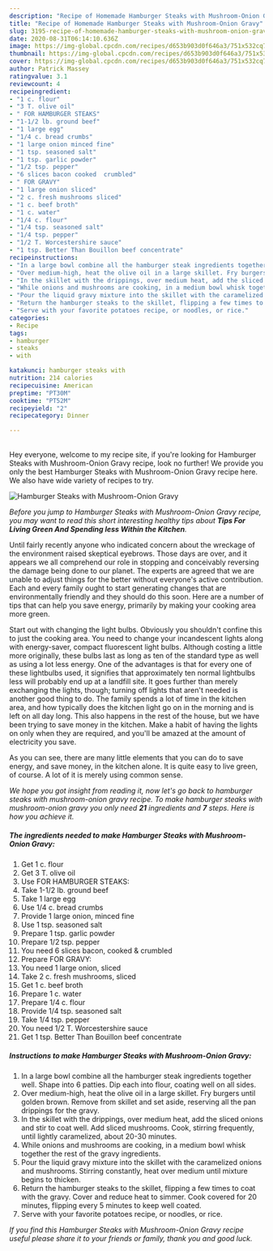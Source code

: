 ```yaml
---
description: "Recipe of Homemade Hamburger Steaks with Mushroom-Onion Gravy"
title: "Recipe of Homemade Hamburger Steaks with Mushroom-Onion Gravy"
slug: 3195-recipe-of-homemade-hamburger-steaks-with-mushroom-onion-gravy
date: 2020-08-31T06:14:10.636Z
image: https://img-global.cpcdn.com/recipes/d653b903d0f646a3/751x532cq70/hamburger-steaks-with-mushroom-onion-gravy-recipe-main-photo.jpg
thumbnail: https://img-global.cpcdn.com/recipes/d653b903d0f646a3/751x532cq70/hamburger-steaks-with-mushroom-onion-gravy-recipe-main-photo.jpg
cover: https://img-global.cpcdn.com/recipes/d653b903d0f646a3/751x532cq70/hamburger-steaks-with-mushroom-onion-gravy-recipe-main-photo.jpg
author: Patrick Massey
ratingvalue: 3.1
reviewcount: 4
recipeingredient:
- "1 c. flour"
- "3 T. olive oil"
- " FOR HAMBURGER STEAKS"
- "1-1/2 lb. ground beef"
- "1 large egg"
- "1/4 c. bread crumbs"
- "1 large onion minced fine"
- "1 tsp. seasoned salt"
- "1 tsp. garlic powder"
- "1/2 tsp. pepper"
- "6 slices bacon cooked  crumbled"
- " FOR GRAVY"
- "1 large onion sliced"
- "2 c. fresh mushrooms sliced"
- "1 c. beef broth"
- "1 c. water"
- "1/4 c. flour"
- "1/4 tsp. seasoned salt"
- "1/4 tsp. pepper"
- "1/2 T. Worcestershire sauce"
- "1 tsp. Better Than Bouillon beef concentrate"
recipeinstructions:
- "In a large bowl combine all the hamburger steak ingredients together well. Shape into 6 patties. Dip each into flour, coating well on all sides."
- "Over medium-high, heat the olive oil in a large skillet. Fry burgers until golden brown. Remove from skillet and set aside, reserving all the pan drippings for the gravy."
- "In the skillet with the drippings, over medium heat, add the sliced onions and stir to coat well. Add sliced mushrooms. Cook, stirring frequently, until lightly caramelized, about 20-30 minutes."
- "While onions and mushrooms are cooking, in a medium bowl whisk together the rest of the gravy ingredients."
- "Pour the liquid gravy mixture into the skillet with the caramelized onions and mushrooms. Stirring constantly, heat over medium until mixture begins to thicken."
- "Return the hamburger steaks to the skillet, flipping a few times to coat with the gravy. Cover and reduce heat to simmer. Cook covered for 20 minutes, flipping every 5 minutes to keep well coated."
- "Serve with your favorite potatoes recipe, or noodles, or rice."
categories:
- Recipe
tags:
- hamburger
- steaks
- with

katakunci: hamburger steaks with 
nutrition: 214 calories
recipecuisine: American
preptime: "PT30M"
cooktime: "PT52M"
recipeyield: "2"
recipecategory: Dinner

---
```

<br>
Hey everyone, welcome to my recipe site, if you're looking for Hamburger Steaks with Mushroom-Onion Gravy recipe, look no further! We provide you only the best Hamburger Steaks with Mushroom-Onion Gravy recipe here. We also have wide variety of recipes to try.
<br>


![Hamburger Steaks with Mushroom-Onion Gravy](https://img-global.cpcdn.com/recipes/d653b903d0f646a3/751x532cq70/hamburger-steaks-with-mushroom-onion-gravy-recipe-main-photo.jpg)

<i>Before you jump to Hamburger Steaks with Mushroom-Onion Gravy recipe, you may want to read this short interesting healthy tips about 
<strong>Tips For Living Green And Spending less Within the Kitchen</strong>.</i>
</br>

Until fairly recently anyone who indicated concern about the wreckage of the environment raised skeptical eyebrows. Those days are over, and it appears we all comprehend our role in stopping and conceivably reversing the damage being done to our planet. The experts are agreed that we are unable to adjust things for the better without everyone's active contribution. Each and every family ought to start generating changes that are environmentally friendly and they should do this soon. Here are a number of tips that can help you save energy, primarily by making your cooking area more green.

Start out with changing the light bulbs. Obviously you shouldn't confine this to just the cooking area. You need to change your incandescent lights along with energy-saver, compact fluorescent light bulbs. Although costing a little more originally, these bulbs last as long as ten of the standard type as well as using a lot less energy. One of the advantages is that for every one of these lightbulbs used, it signifies that approximately ten normal lightbulbs less will probably end up at a landfill site. It goes further than merely exchanging the lights, though; turning off lights that aren't needed is another good thing to do. The family spends a lot of time in the kitchen area, and how typically does the kitchen light go on in the morning and is left on all day long. This also happens in the rest of the house, but we have been trying to save money in the kitchen. Make a habit of having the lights on only when they are required, and you'll be amazed at the amount of electricity you save.

As you can see, there are many little elements that you can do to save energy, and save money, in the kitchen alone. It is quite easy to live green, of course. A lot of it is merely using common sense.


<i>We hope you got insight from reading it, now let's go back to hamburger steaks with mushroom-onion gravy recipe. To make hamburger steaks with mushroom-onion gravy you only need <strong>21</strong> ingredients and <strong>7</strong> steps. Here is how you achieve it.
</i>

##### The ingredients needed to make Hamburger Steaks with Mushroom-Onion Gravy:

1. Get 1 c. flour
1. Get 3 T. olive oil
1. Use  FOR HAMBURGER STEAKS:
1. Take 1-1/2 lb. ground beef
1. Take 1 large egg
1. Use 1/4 c. bread crumbs
1. Provide 1 large onion, minced fine
1. Use 1 tsp. seasoned salt
1. Prepare 1 tsp. garlic powder
1. Prepare 1/2 tsp. pepper
1. You need 6 slices bacon, cooked &amp; crumbled
1. Prepare  FOR GRAVY:
1. You need 1 large onion, sliced
1. Take 2 c. fresh mushrooms, sliced
1. Get 1 c. beef broth
1. Prepare 1 c. water
1. Prepare 1/4 c. flour
1. Provide 1/4 tsp. seasoned salt
1. Take 1/4 tsp. pepper
1. You need 1/2 T. Worcestershire sauce
1. Get 1 tsp. Better Than Bouillon beef concentrate


##### Instructions to make Hamburger Steaks with Mushroom-Onion Gravy:

1. In a large bowl combine all the hamburger steak ingredients together well. Shape into 6 patties. Dip each into flour, coating well on all sides.
1. Over medium-high, heat the olive oil in a large skillet. Fry burgers until golden brown. Remove from skillet and set aside, reserving all the pan drippings for the gravy.
1. In the skillet with the drippings, over medium heat, add the sliced onions and stir to coat well. Add sliced mushrooms. Cook, stirring frequently, until lightly caramelized, about 20-30 minutes.
1. While onions and mushrooms are cooking, in a medium bowl whisk together the rest of the gravy ingredients.
1. Pour the liquid gravy mixture into the skillet with the caramelized onions and mushrooms. Stirring constantly, heat over medium until mixture begins to thicken.
1. Return the hamburger steaks to the skillet, flipping a few times to coat with the gravy. Cover and reduce heat to simmer. Cook covered for 20 minutes, flipping every 5 minutes to keep well coated.
1. Serve with your favorite potatoes recipe, or noodles, or rice.


<i>If you find this Hamburger Steaks with Mushroom-Onion Gravy recipe useful please share it to your friends or family, thank you and good luck.</i>
